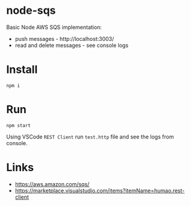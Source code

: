 # node-sqs
Basic Node AWS SQS implementation:
* push messages - http://localhost:3003/
* read and delete messages - see console logs

# Install

``` 
npm i
```

# Run

```
npm start
```

Using VSCode `REST Client` run `test.http` file and see the logs from console.

# Links
* https://aws.amazon.com/sqs/
* https://marketplace.visualstudio.com/items?itemName=humao.rest-client


